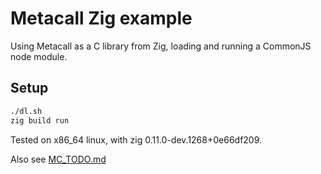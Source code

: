 # Metacall Zig example

Using Metacall as a C library from Zig, loading and running a CommonJS node module.

## Setup

```sh
./dl.sh
zig build run
```

Tested on x86_64 linux, with zig 0.11.0-dev.1268+0e66df209.

Also see [MC_TODO.md](MC_TODO.md)
